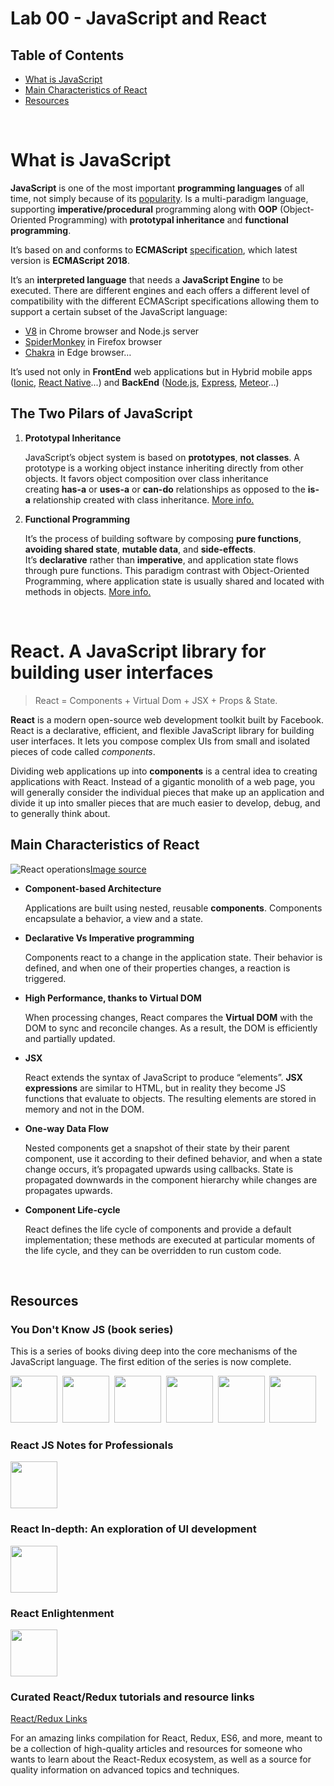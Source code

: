 
# Lab 00 - JavaScript and React

## Table of Contents

- [What is JavaScript](#what-is-javascript)
- [Main Characteristics of React](#main-characteristics-of-react)
- [Resources](#resources)

<br/>  

# What is JavaScript 

**JavaScript** is one of the most important **programming languages** of all time, not simply because of its [popularity](https://www.tiobe.com/tiobe-index). 
Is a multi-paradigm language, supporting **imperative/procedural** programming along with **OOP** (Object-Oriented Programming) with **prototypal inheritance** and **functional programming**.
 
It’s based on and conforms to **ECMAScript** [specification](https://www.ecma-international.org/publications/files/ECMA-ST/Ecma-262.pdf), which latest version is **ECMAScript 2018**.

It’s an **interpreted language** that needs a **JavaScript Engine** to be executed. There are different engines and each offers a different level of compatibility with the different ECMAScript specifications allowing them to support a certain subset of the JavaScript language:
* [V8](https://developers.google.com/v8/) in Chrome browser and Node.js server
* [SpiderMonkey](https://developer.mozilla.org/en-US/docs/Mozilla/Projects/SpiderMonkey) in Firefox browser
* [Chakra](https://github.com/Microsoft/ChakraCore) in Edge browser…

It’s used not only in **FrontEnd** web applications but in Hybrid mobile apps ([Ionic](https://ionicframework.com/), [React Native](http://www.reactnative.com/)...) and **BackEnd** ([Node.js](https://nodejs.org/), [Express](https://www.express.com/), [Meteor](https://www.meteor.com/)…)


## The Two Pilars of JavaScript

1. **Prototypal Inheritance**

    JavaScript’s object system is based on **prototypes**, **not classes**. A prototype is a working object instance inheriting directly from other objects.
    It favors object composition over class inheritance creating **has-a** or **uses-a** or **can-do** relationships as opposed to the **is-a** relationship created with class inheritance.
    [More info.](https://medium.com/javascript-scene/master-the-javascript-interview-what-s-the-difference-between-class-prototypal-inheritance-e4cd0a7562e9)


2. **Functional Programming**

    It’s the process of building software by composing **pure functions**, **avoiding shared state**, **mutable data**, and **side-effects**. 
    It’s **declarative** rather than **imperative**, and application state flows through pure functions. This paradigm contrast with Object-Oriented Programming, where application state is usually shared and located with methods in objects.
    [More info.](https://medium.com/javascript-scene/master-the-javascript-interview-what-is-functional-programming-7f218c68b3a0)

<br/>  

# React. A JavaScript library for building user interfaces

> React = Components + Virtual Dom + JSX + Props & State. 

**React** is a modern open-source web development toolkit built by Facebook. React is a declarative, efficient, and flexible JavaScript library for building user interfaces. It lets you compose complex UIs from small and isolated pieces of code called *components*.

Dividing web applications up into **components** is a central idea to creating applications with React. Instead of a gigantic monolith of a web page, you will generally consider the individual pieces that make up an application and divide it up into smaller pieces that are much easier to develop, debug, and to generally think about.

## Main Characteristics of React

![React operations](https://www.ibm.com/developerworks/library/wa-react-intro/figure1.png)[Image source](https://www.ibm.com/developerworks/library/wa-react-intro/index.html)



* **Component-based Architecture**
    
    Applications are built using nested, reusable **components**. Components encapsulate a behavior, a view and a state.

* **Declarative Vs Imperative programming**
    
    Components react to a change in the application state. Their behavior is defined, and when one of their properties changes, a reaction is triggered.

* **High Performance, thanks to Virtual DOM**
    
    When processing changes, React compares the **Virtual DOM** with the DOM to sync and reconcile changes. As a result, the DOM is efficiently and partially updated.

* **JSX**
    
    React extends the syntax of JavaScript to produce “elements”. **JSX expressions** are similar to HTML, but in reality they become JS functions that evaluate to objects. The resulting elements are stored in memory and not in the DOM.

* **One-way Data Flow**
    
    Nested components get a snapshot of their state by their parent component, use it according to their defined behavior, and when a state change occurs, it’s propagated upwards using callbacks.
    State is propagated downwards in the component hierarchy while changes are propagates upwards.

* **Component Life-cycle**
    
    React defines the life cycle of components and provide a default implementation; these methods are executed at particular moments of the life cycle, and they can be overridden to run custom code.

<br/>  

## Resources

### You Don't Know JS (book series)

This is a series of books diving deep into the core mechanisms of the JavaScript language. The first edition of the series is now complete.

<a href="http://www.ebooks.com/1993212/you-don-t-know-js-up-going/simpson-kyle/"><img src="https://i2.ebkimg.com/previews/001/001993/001993212/001993212-hq-168-80.jpg" width="75"></a>&nbsp;
<a href="http://www.ebooks.com/1647631/you-don-t-know-js-scope-closures/simpson-kyle/"><img src="https://i1.ebkimg.com/previews/001/001647/001647631/001647631-hq-168-80.jpg" width="75"></a>&nbsp;
<a href="http://www.ebooks.com/1734321/you-don-t-know-js-this-object-prototypes/simpson-kyle/"><img src="https://i1.ebkimg.com/previews/001/001734/001734321/001734321-hq-168-80.jpg" width="75"></a>&nbsp;
<a href="http://www.ebooks.com/1935541/you-don-t-know-js-types-grammar/simpson-kyle/"><img src="https://i1.ebkimg.com/previews/001/001935/001935541/001935541-hq-168-80.jpg" width="75"></a>&nbsp;
<a href="http://www.ebooks.com/1977375/you-don-t-know-js-async-performance/simpson-kyle/"><img src="https://i0.ebkimg.com/previews/001/001977/001977375/001977375-hq-168-80.jpg" width="75"></a>&nbsp;
<a href="http://www.ebooks.com/2481820/you-don-t-know-js-es6-beyond/simpson-kyle/"><img src="https://i0.ebkimg.com/previews/002/002481/002481820/002481820-hq-168-80.jpg" width="75"></a>

### React JS Notes for Professionals
<a href="https://goalkicker.com/ReactJSBook/"><img src="https://goalkicker.com/ReactJSBook/ReactJSGrow.png" width="75"></a>

### React In-depth: An exploration of UI development 
<a href="https://www.gitbook.com/download/pdf/book/developmentarc/react-indepth"><img src="https://images.gr-assets.com/books/1474470756l/32173968.jpg" width="75"></a>

### React Enlightenment
<a href="https://www.gitbook.com/download/pdf/book/frontendmasters/react-enlightenment"><img src="https://i.pinimg.com/originals/6e/1f/3f/6e1f3f8de55cb2def135cca9c8865efe.png" width="75"></a>

### Curated React/Redux tutorials and resource links

[React/Redux Links](https://github.com/markerikson/react-redux-links#readme)

For an amazing links compilation for React, Redux, ES6, and more, meant to be a collection of high-quality articles and resources for someone who wants to learn about the React-Redux ecosystem, as well as a source for quality information on advanced topics and techniques.
